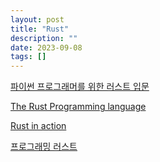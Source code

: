 ```yaml
---
layout: post
title: "Rust"
description: ""
date: 2023-09-08
tags: []
---
```


<a href="https://indosaram.github.io/rust-python-book">파이썬 프로그래머를 위한 러스트 입문</a>

<a href="https://rinthel.github.io/rust-lang-book-ko/">The Rust Programming language</a>

<a href="https://www.yes24.com/Product/Goods/110368348">Rust in action</a>

<a href="https://www.yes24.com/Product/Goods/116789691">프로그래밍 러스트</a>
